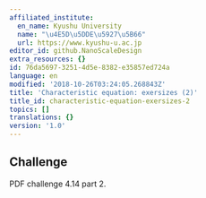 ```yaml
---
affiliated_institute:
  en_name: Kyushu University
  name: "\u4E5D\u5DDE\u5927\u5B66"
  url: https://www.kyushu-u.ac.jp
editor_id: github.NanoScaleDesign
extra_resources: {}
id: 76da5697-3251-4d5e-8382-e35857ed724a
language: en
modified: '2018-10-26T03:24:05.268843Z'
title: 'Characteristic equation: exersizes (2)'
title_id: characteristic-equation-exersizes-2
topics: []
translations: {}
version: '1.0'
---
```


## Challenge

PDF challenge 4.14 part 2.
